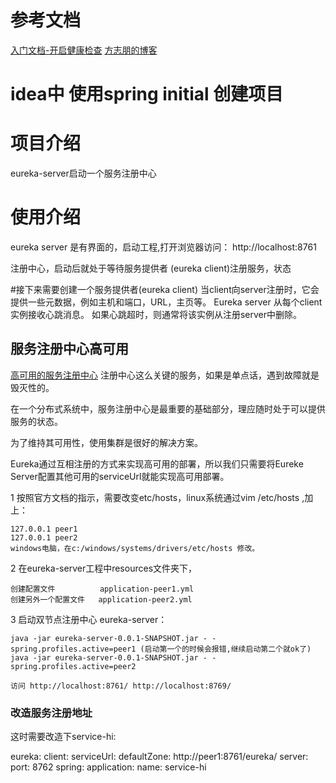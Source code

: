 # 参考文档
[入门文档-开启健康检查](https://blog.battcn.com/2017/07/25/springcloud/dalston/spring-cloud-discovery/)
[方志朋的博客](https://www.fangzhipeng.com/springcloud/2017/06/01/sc01-eureka.html)

# idea中 使用spring initial 创建项目

# 项目介绍
eureka-server启动一个服务注册中心

# 使用介绍
eureka server 是有界面的，启动工程,打开浏览器访问： http://localhost:8761

注册中心，启动后就处于等待服务提供者 (eureka client)注册服务，状态

#接下来需要创建一个服务提供者(eureka client)
当client向server注册时，它会提供一些元数据，例如主机和端口，URL，主页等。
Eureka server 从每个client实例接收心跳消息。 如果心跳超时，则通常将该实例从注册server中删除。
 
## 服务注册中心高可用
[高可用的服务注册中心](http://www.ityouknow.com/springcloud/2017/05/10/springcloud-eureka.html)
注册中心这么关键的服务，如果是单点话，遇到故障就是毁灭性的。

在一个分布式系统中，服务注册中心是最重要的基础部分，理应随时处于可以提供服务的状态。

为了维持其可用性，使用集群是很好的解决方案。

Eureka通过互相注册的方式来实现高可用的部署，所以我们只需要将Eureke Server配置其他可用的serviceUrl就能实现高可用部署。

1 按照官方文档的指示，需要改变etc/hosts，linux系统通过vim /etc/hosts ,加上：

    127.0.0.1 peer1
    127.0.0.1 peer2
    windows电脑，在c:/windows/systems/drivers/etc/hosts 修改。
    
2 在eureka-server工程中resources文件夹下，

    创建配置文件          application-peer1.yml
    创建另外一个配置文件   application-peer2.yml
    

3 启动双节点注册中心 eureka-server：

    java -jar eureka-server-0.0.1-SNAPSHOT.jar - -spring.profiles.active=peer1 (启动第一个的时候会报错,继续启动第二个就ok了)
    java -jar eureka-server-0.0.1-SNAPSHOT.jar - -spring.profiles.active=peer2
    
    访问 http://localhost:8761/ http://localhost:8769/


### 改造服务注册地址
这时需要改造下service-hi:

eureka:
  client:
    serviceUrl:
      defaultZone: http://peer1:8761/eureka/
server:
  port: 8762
spring:
  application:
    name: service-hi